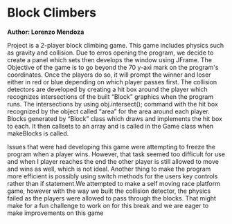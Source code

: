 # Block Climbers

**Author: Lorenzo Mendoza**

Project is a 2-player block climbing game. This game includes physics such as gravity and collision. Due to erros opening the program, we decide to create a panel which sets then develops the window using JFrame. The Objective of the game is to go beyond the 70 y-axi mark on the program's coordinates. Once the players do so, it will prompt the winner and loser either in red or blue depending on which player passes first. The collision detectors are developed by creating a hit box around the player which recognizes intersections of the built “Block” graphics when the program runs. The intersections by using obj.intersect(); command with the hit box recognized by the object called “area” for the area around each player. Blocks generated by “Block” class which draws and implements the hit box to each. It then callsets to an array and is called in the Game class when makeBlocks is called. 


Issues that were had developing this game were attempting to freeze the program when a player wins. However, that task seemed too difficult for use and when I player reaches the end the other player is still allowed to move and wins as well, which is not ideal. Another thing to make the program more efficient is possibly using switch methods for the users key controls rather than if statement.We attempted to make a self moving race platform game, however with the way we built the collision detector, the physics failed as the players were allowed to pass through the blocks. That might make for a fun challenge to work on for this break and we are eager to make improvements on this game
